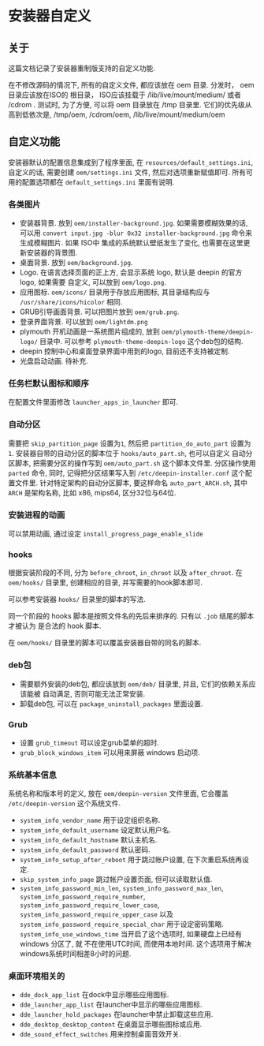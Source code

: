 # 安装器自定义

## 关于
这篇文档记录了安装器重制版支持的自定义功能.

在不修改源码的情况下, 所有的自定义文件, 都应该放在 oem 目录. 分发时， oem 目录应该放在ISO的
根目录， ISO应该挂载于 /lib/live/mount/medium/ 或者 /cdrom . 测试时, 为了方便, 可以将
oem 目录放在 /tmp 目录里. 它们的优先级从高到低依次是, /tmp/oem, /cdrom/oem,
/lib/live/mount/medium/oem

## 自定义功能
安装器默认的配置信息集成到了程序里面, 在 `resources/default_settings.ini`,
自定义的话, 需要创建 `oem/settings.ini` 文件, 然后对选项重新赋值即可.
所有可用的配置选项都在 `default_settings.ini` 里面有说明.

### 各类图片
* 安装器背景. 放到 `oem/installer-background.jpg`. 如果需要模糊效果的话, 可以用
  `convert input.jpg -blur 0x32 installer-background.jpg`
 命令来生成模糊图片. 如果 ISO中 集成的系统默认壁纸发生了变化, 也需要在这里更新安装器的背景图.
* 桌面背景. 放到 `oem/background.jpg`.
* Logo. 在语言选择页面的正上方, 会显示系统 logo, 默认是 deepin 的官方logo, 如果需要
 自定义, 可以放到 `oem/logo.png`.
* 应用图标. `oem/icons/` 目录用于存放应用图标, 其目录结构应与
 `/usr/share/icons/hicolor` 相同.
* GRUB引导画面背景. 可以把图片放到 `oem/grub.png`.
* 登录界面背景. 可以放到 `oem/lightdm.png`
* plymouth 开机动画是一系统图片组成的, 放到 `oem/plymouth-theme/deepin-logo/` 目录中.
  可以参考 `plymouth-theme-deepin-logo` 这个deb包的结构.
* deepin 控制中心和桌面登录界面中用到的logo, 目前还不支持被定制.
* 光盘启动动画. 待补充.

### 任务栏默认图标和顺序
在配置文件里面修改 `launcher_apps_in_launcher` 即可.

### 自动分区
需要把 `skip_partition_page` 设置为`1`, 然后把 `partition_do_auto_part`
设置为 `1`. 安装器自带的自动分区的脚本位于 `hooks/auto_part.sh`, 也可以自定义
自动分区脚本, 把需要分区的操作写到 `oem/auto_part.sh` 这个脚本文件里.
分区操作使用 `parted` 命令, 同时, 记得把分区结果写入到 `/etc/deepin-installer.conf`
这个配置文件里.
针对特定架构的自动分区脚本, 要这样命名 `auto_part_ARCH.sh`, 其中 `ARCH` 是架构名称, 比如
x86, mips64, 区分32位与64位.


### 安装进程的动画
可以禁用动画, 通过设定 `install_progress_page_enable_slide`

### hooks
根据安装阶段的不同, 分为 `before_chroot`, `in_chroot` 以及 `after_chroot`.
在 `oem/hooks/` 目录里, 创建相应的目录, 并写需要的hook脚本即可.

可以参考安装器 `hooks/` 目录里的脚本的写法.

同一个阶段的 hooks 脚本是按照文件名的先后来排序的. 只有以 `.job` 结尾的脚本才被认为
是合法的 hook 脚本.

在 `oem/hooks/` 目录里的脚本可以覆盖安装器自带的同名的脚本.

### deb包
* 需要额外安装的deb包, 都应该放到 `oem/deb/` 目录里, 并且, 它们的依赖关系应该能被
 自动满足, 否则可能无法正常安装.
* 卸载deb包, 可以在 `package_uninstall_packages` 里面设置.

### Grub
* 设置 `grub_timeout` 可以设定grub菜单的超时.
* `grub_block_windows_item` 可以用来屏蔽 windows 启动项.


### 系统基本信息
系统名称和版本号的定义, 放在 `oem/deepin-version` 文件里面, 它会覆盖 `/etc/deepin-version`
这个系统文件.

* `system_info_vendor_name` 用于设定组织名称.
* `system_info_default_username` 设定默认用户名.
* `system_info_default_hostname` 默认主机名.
* `system_info_default_password` 默认密码.
* `system_info_setup_after_reboot` 用于跳过帐户设置, 在下次重启系统再设定.
* `skip_system_info_page` 跳过帐户设置页面, 但可以读取默认值.
* `system_info_password_min_len`, `system_info_password_max_len`,
 `system_info_password_require_number`,
 `system_info_password_require_lower_case`,
 `system_info_password_require_upper_case` 以及
 `system_info_password_require_special_char` 用于设定密码策略.
 `system_info_use_windows_time` 当开启了这个选项时, 如果硬盘上已经有 windows 分区了, 就
 不在使用UTC时间, 而使用本地时间. 这个选项用于解决windows系统时间相差8小时的问题.
 
### 桌面环境相关的
* `dde_dock_app_list` 在dock中显示哪些应用图标.
* `dde_launcher_app_list` 在launcher中显示的哪些应用图标.
* `dde_launcher_hold_packages` 在launcher中禁止卸载这些应用.
* `dde_desktop_desktop_content` 在桌面显示哪些图标或应用.
* `dde_sound_effect_switches` 用来控制桌面音效开关.
